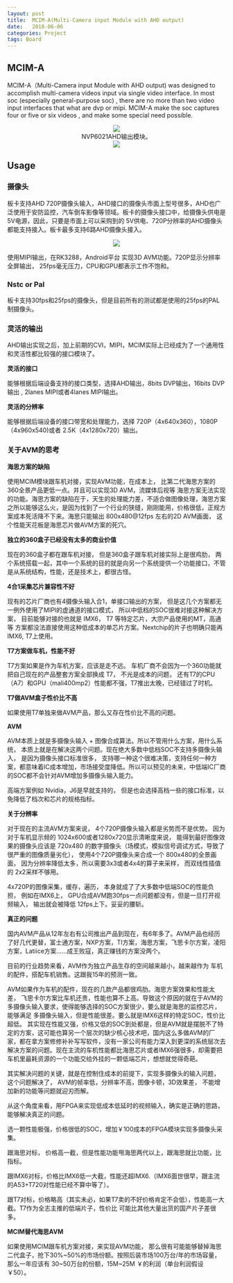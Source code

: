 ```yaml
---
layout: post
title:  MCIM-A(Multi-Camera input Module with AHD output)
date:   2018-06-06
categories: Project
tags: Board
---
```


## MCIM-A

MCIM-A（Multi-Camera input Module with AHD output) was designed to accomplish multi-camera videos input via single video interface.  In most soc (especially general-purpose soc) , there are no more than two video input interfaces that what are dvp or mipi. MCIM-A make the soc captures four or five or six videos , and make some special need possible. 

<div align="center">
<img src="/images/mcim-a-1.jpg" />
</div>

<!--more-->

<div align="center">NVP6021AHD输出模块。</div>



<div align="center">
<img src="/images/mcmc-descript.jpg" />
</div>

## Usage
### 摄像头
板卡支持AHD 720P摄像头输入，AHD接口的摄像头市面上型号很多，AHD也广泛使用于安防监控，汽车倒车影像等领域。板卡的摄像头接口中，给摄像头供电是5V电源，因此，只要是市面上可以采购到的 5V供电、720P分辨率的AHD摄像头都能支持接入。板卡最多支持6路AHD摄像头接入。

<div align="center">
<img src="/images/mcim-a-2.jpg" />
</div>

使用MIPI输出，在RK3288，Android平台 实现3D AVM功能。720P显示分辨率全屏输出， 25fps毫无压力，CPU和GPU都表示工作不饱和。

### Nstc or Pal
板卡支持30fps和25fps的摄像头，但是目前所有的测试都是使用的25fps的PAL制摄像头。

### 灵活的输出
AHD输出实现之后，加上前期的CVI，MIPI，MCIM实际上已经成为了一个通用性和灵活性都比较强的接口模块了。

**灵活的接口**

能够根据后端设备支持的接口类型，选择AHD输出，8bits DVP输出，16bits DVP输出 , 2lanes MIPI或者4lanes MIPI输出。

**灵活的分辨率**

能够根据后端设备的接口带宽和处理能力，选择 720P（4x640x360），1080P（4x960x540)或者 2.5K（4x1280x720）输出。

### 关于AVM的思考

**海思方案的缺陷**

使用MCIM模块跟车机对接，实现AVM功能，在成本上， 比第二代海思方案的360全景产品更低一点。并且可以实现3D AVM，流媒体后视等 海思方案无法实现的功能。海思方案的缺陷在于，天生的处理能力差，不适合做图像处理，海思方案之所以能够这么火，是因为找到了一个行业的狭缝，刚刚能用，价格很低，正规方案成本死活降不下来。海思只能输出 800x480@12fps 左右的2D AVM画面， 这个性能天花板是海思芯片做AVM方案的死穴。

**独立的360盒子已经没有太多的商业价值**

 现在的360盒子都在跟车机对接， 但是360盒子跟车机对接实际上是很鸡肋， 两个系统搭载一起，其中一个系统的目的就是向另一个系统提供一个功能接口，不管是从系统结构，性能，还是技术上，都很古怪。

**4合1采集芯片兼容性不好**

现有的芯片厂商也有4摄像头输入合1，单接口输出的方案， 但是这几个方案都无一例外使用了MIPI的虚通道的接口模式， 所以中低档的SOC很难对接这种解决方案， 目前能够对接的也就是 IMX6， T7 等特定芯片，大宗产品使用的MT，高通等 方案都没法直接使用这种低成本的单芯片方案。Nextchip的片子也明确只能再IMX6, T7上使用。

**T7方案做车机，性能不好**

T7方案如果是作为车机方案，应该是走不远。 车机厂商不会因为一个360功能就把自己现在的产品整套方案全部换成 T7， 不光是成本的问题， 还有T7的CPU（A7）和GPU（mali400mp2）性能都不强，T7推出太晚，已经错过了时机。

**T7做AVM盒子性价比不高**

如果使用T7单独来做AVM产品，那么又存在性价比不高的问题。

**AVM**

AVM本质上就是多摄像头输入 + 图像合成算法。所以不管用什么方案，用什么系统， 本质上就是在解决这两个问题。现在绝大多数中低档SOC不支持多摄像头输入， 是因为摄像头接口标准很多， 支持哪一种这个很难决策，支持任何一种方案，都意味着IC成本增加，市场接受度降低。所以可以预见的未来，中低端IC厂商的SOC都不会针对AVM增加多摄像头输入能力。

高端方案例如 Nvidia，J6是早就支持的， 但是也会选择高档一些的接口标准，以免降低了档次和芯片的规格指标。

**关于分辨率**

对于现在的主流AVM方案来说， 4个720P摄像头输入都是劣势而不是优势。 因为对于车机显示频的 1024x600或者1280x720显示清晰度来说， 能得到最好图像效果的摄像头应该是  720x480 的数字摄像头（场模式，模拟信号调试方式，导致了很严重的图像质量劣化）， 使用4个720P摄像头来合成一个 800x480的全景画面， 因为分辨率降低太多，所以需要3x3或者4x4的算子来采样， 而双线性插值的 2x2采样不够用。

4x720P的图像采集，缓存，遍历， 本身就成了了大多数中低端SOC的性能负担， 例如在IMX6上， GPU合成AVM跑30fps一点问题都没有，但是一旦打开视频输入， 输出就会被降低 12fps上下。妥妥的腰斩。

**真正的问题**

国内AVM产品从12年左右有公司推出产品到现在，有6年多了。AVM产品也经历了好几代更替，富士通方案，NXP方案，TI方案，海思方案，飞思卡尔方案，凌阳方案，Latiice方案……成王败寇，真正赚钱的方案没两个。

目前的行业趋势来看，AVM作为独立产品生存的空间越来越小，越来越作为 车机的配件，搭配车机销售。这跟我15年的预测一致。

AVM如果作为车机的配件，现在的几款产品都很鸡肋。海思方案效果和性能太差， 飞思卡尔方案比车机还贵，性能也算不上高。导致这个原因的就在于AVM的多摄像头输入要求，使得能够选择的SOC方案很少，要么就是海思的监控芯片，能够满足 多摄像头输入，但是性能很差。要么就是IMX6这样的特定SOC，性价比超低。 其实现在性能又强，价格又低的SOC到处都是，但是AVM就是摆脱不了特定的方案，这可能也算另一个层次的缺少核心技术吧，国内这么多做AVM的厂家，都在拿方案修修补补写写软件，没有一家公司有能力深入到更深的系统层次去解决方案的问题。现在主流的车机性能都比海思芯片或者IMX6强很多，却需要把车机里最耗资源的一个功能交给外挂的一颗低端芯片，想想就觉得奇葩。

其实解决问题的关键，就是在控制住成本的前提下，实现多摄像头的输入问题， 这个问题解决了， AVM的帧率低，分辨率不高，图像卡顿，3D效果差， 不能增加新的功能等问题就迎刃而解。

从这个角度来看，用FPGA来实现低成本低延时的视频输入，确实是正确的思路，能够解决真正的问题。

选一颗性能极强，价格很低的SOC，增加￥100成本的FPGA模块实现多摄像头采集。

跟海思对标， 价格高一截，但是性能功能甩海思两代以上，跟海思就比功能，比指标。

跟IMX6对标，价格比IMX6低一大截，性能还超IMX6.（IMX6面世很早，跟主流的A53+T720对性能已经不算中等了）。

跟T7对标，价格略高（其实未必，如果T7卖的不好价格肯定不会低），性能高一大截。T7作为全志主推的低端片子，性价比 可能比其他大量出货的国产片子差很多。



**MCIM替代海思AVM**

如果使用MCIM跟车机方案对接，来实现AVM功能， 那么很有可能能够替掉海思二代盒子，抢下30%~50%的市场份额。按照后装市场100万台/年的市场容量， 那么一年应该有 30~50万台的份额，15M~25M ￥的利润（单台利润假设￥50）。